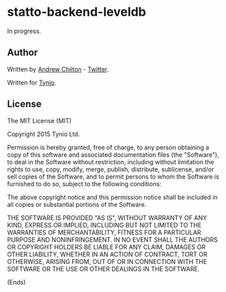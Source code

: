 # statto-backend-leveldb #

In progress.

## Author ##

Written by [Andrew Chilton](http://chilts.org/) - [Twitter](https://twitter.com/andychilton).

Written for [Tynio](https://tyn.io/).

## License ##

The MIT License (MIT)

Copyright 2015 Tynio Ltd.

Permission is hereby granted, free of charge, to any person obtaining a copy of this software and associated
documentation files (the "Software"), to deal in the Software without restriction, including without limitation the
rights to use, copy, modify, merge, publish, distribute, sublicense, and/or sell copies of the Software, and to permit
persons to whom the Software is furnished to do so, subject to the following conditions:

The above copyright notice and this permission notice shall be included in all copies or substantial portions of the
Software.

THE SOFTWARE IS PROVIDED "AS IS", WITHOUT WARRANTY OF ANY KIND, EXPRESS OR IMPLIED, INCLUDING BUT NOT LIMITED TO THE
WARRANTIES OF MERCHANTABILITY, FITNESS FOR A PARTICULAR PURPOSE AND NONINFRINGEMENT. IN NO EVENT SHALL THE AUTHORS OR
COPYRIGHT HOLDERS BE LIABLE FOR ANY CLAIM, DAMAGES OR OTHER LIABILITY, WHETHER IN AN ACTION OF CONTRACT, TORT OR
OTHERWISE, ARISING FROM, OUT OF OR IN CONNECTION WITH THE SOFTWARE OR THE USE OR OTHER DEALINGS IN THE SOFTWARE.

(Ends)
